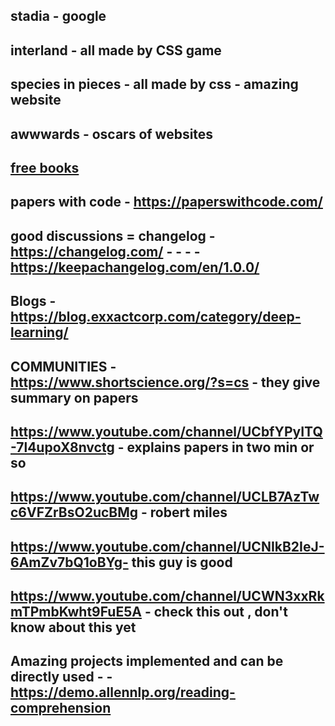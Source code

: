 ## stadia - google
## interland  - all made by CSS game 
## species in pieces  - all made by css - amazing website
## awwwards - oscars of websites

## [free books](https://b-ok.cc/)

## papers with code - https://paperswithcode.com/
## good discussions = changelog - https://changelog.com/  - - - - https://keepachangelog.com/en/1.0.0/

## Blogs - https://blog.exxactcorp.com/category/deep-learning/


## COMMUNITIES - https://www.shortscience.org/?s=cs - they give summary on papers
## https://www.youtube.com/channel/UCbfYPyITQ-7l4upoX8nvctg - explains papers in two min or so
## https://www.youtube.com/channel/UCLB7AzTwc6VFZrBsO2ucBMg - robert miles

## https://www.youtube.com/channel/UCNIkB2IeJ-6AmZv7bQ1oBYg- this guy is good

## https://www.youtube.com/channel/UCWN3xxRkmTPmbKwht9FuE5A - check this out , don't know about this yet

## Amazing projects implemented and can be directly used - - https://demo.allennlp.org/reading-comprehension